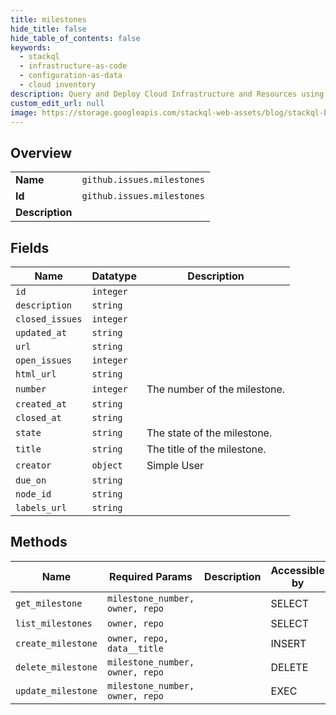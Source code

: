 ```yaml
---
title: milestones
hide_title: false
hide_table_of_contents: false
keywords:
  - stackql
  - infrastructure-as-code
  - configuration-as-data
  - cloud inventory
description: Query and Deploy Cloud Infrastructure and Resources using SQL
custom_edit_url: null
image: https://storage.googleapis.com/stackql-web-assets/blog/stackql-blog-post-featured-image.png
---
```

  
    

## Overview
<table><tbody>
<tr><td><b>Name</b></td><td><code>github.issues.milestones</code></td></tr>
<tr><td><b>Id</b></td><td><code>github.issues.milestones</code></td></tr>
<tr><td><b>Description</b></td><td></td></tr>
</tbody></table>

## Fields
| Name | Datatype | Description |
| ---- | -------- | ----------- |
| `id` | `integer` |  |
| `description` | `string` |  |
| `closed_issues` | `integer` |  |
| `updated_at` | `string` |  |
| `url` | `string` |  |
| `open_issues` | `integer` |  |
| `html_url` | `string` |  |
| `number` | `integer` | The number of the milestone. |
| `created_at` | `string` |  |
| `closed_at` | `string` |  |
| `state` | `string` | The state of the milestone. |
| `title` | `string` | The title of the milestone. |
| `creator` | `object` | Simple User |
| `due_on` | `string` |  |
| `node_id` | `string` |  |
| `labels_url` | `string` |  |
## Methods
| Name | Required Params | Description | Accessible by |
| ---- | --------------- | ----------- | ------------- |
| `get_milestone` | `milestone_number, owner, repo` |  | SELECT |
| `list_milestones` | `owner, repo` |  | SELECT |
| `create_milestone` | `owner, repo, data__title` |  | INSERT |
| `delete_milestone` | `milestone_number, owner, repo` |  | DELETE |
| `update_milestone` | `milestone_number, owner, repo` |  | EXEC |
